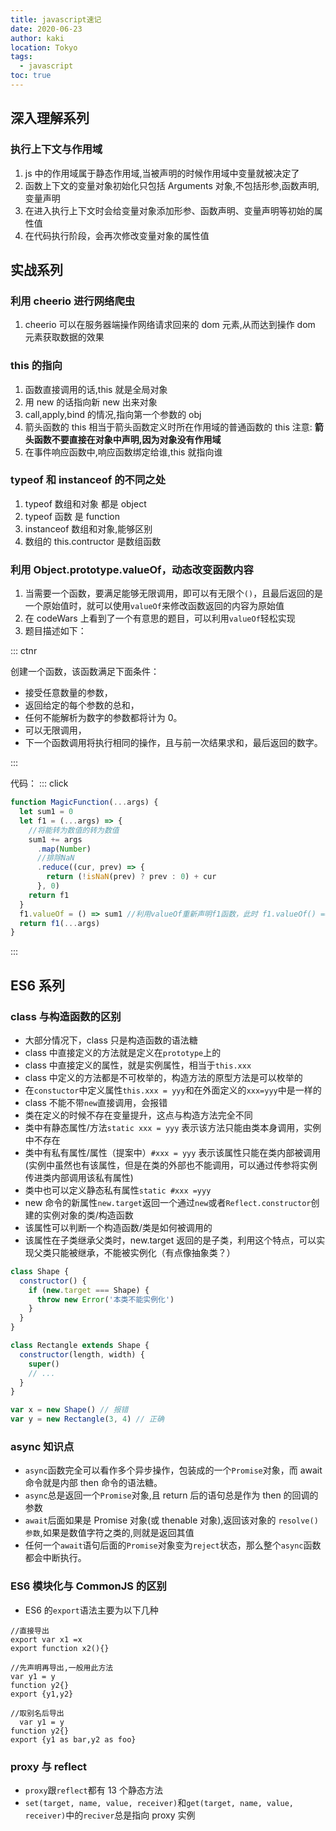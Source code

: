 ```yaml
---
title: javascript速记
date: 2020-06-23
author: kaki
location: Tokyo
tags:
  - javascript
toc: true
---
```


## 深入理解系列

### 执行上下文与作用域

1. js 中的作用域属于静态作用域,当被声明的时候作用域中变量就被决定了
1. 函数上下文的变量对象初始化只包括 Arguments 对象,不包括形参,函数声明,变量声明
1. 在进入执行上下文时会给变量对象添加形参、函数声明、变量声明等初始的属性值
1. 在代码执行阶段，会再次修改变量对象的属性值

## 实战系列

### 利用 cheerio 进行网络爬虫

1. cheerio 可以在服务器端操作网络请求回来的 dom 元素,从而达到操作 dom 元素获取数据的效果

### this 的指向

1. 函数直接调用的话,this 就是全局对象
1. 用 new 的话指向新 new 出来对象
1. call,apply,bind 的情况,指向第一个参数的 obj
1. 箭头函数的 this 相当于箭头函数定义时所在作用域的普通函数的 this 注意: **箭头函数不要直接在对象中声明,因为对象没有作用域**
1. 在事件响应函数中,响应函数绑定给谁,this 就指向谁

### typeof 和 instanceof 的不同之处

1. typeof 数组和对象 都是 object
1. typeof 函数 是 function
1. instanceof 数组和对象,能够区别
1. 数组的 this.contructor 是数组函数

### 利用 Object.prototype.valueOf，动态改变函数内容

1. 当需要一个函数，要满足能够无限调用，即可以有无限个`()`，且最后返回的是一个原始值时，就可以使用`valueOf`来修改函数返回的内容为原始值
1. 在 codeWars 上看到了一个有意思的题目，可以利用`valueOf`轻松实现
1. 题目描述如下：

::: ctnr

创建一个函数，该函数满足下面条件：

- 接受任意数量的参数，
- 返回给定的每个参数的总和，
- 任何不能解析为数字的参数都将计为 0。
- 可以无限调用，
- 下一个函数调用将执行相同的操作，且与前一次结果求和，最后返回的数字。

:::

代码：
::: click

```js
function MagicFunction(...args) {
  let sum1 = 0
  let f1 = (...args) => {
    //将能转为数值的转为数值
    sum1 += args
      .map(Number)
      //排除NaN
      .reduce((cur, prev) => {
        return (!isNaN(prev) ? prev : 0) + cur
      }, 0)
    return f1
  }
  f1.valueOf = () => sum1 //利用valueOf重新声明f1函数，此时 f1.valueOf() == f1 为true
  return f1(...args)
}
```

:::

## ES6 系列

### class 与构造函数的区别

- 大部分情况下，class 只是构造函数的语法糖
- class 中直接定义的方法就是定义在`prototype`上的
- class 中直接定义的属性，就是实例属性，相当于`this.xxx`
- class 中定义的方法都是不可枚举的，构造方法的原型方法是可以枚举的
- 在`constuctor`中定义属性`this.xxx = yyy`和在外面定义的`xxx=yyy`中是一样的
- class 不能不带`new`直接调用，会报错
- 类在定义的时候不存在变量提升，这点与构造方法完全不同
- 类中有静态属性/方法`static xxx = yyy` 表示该方法只能由类本身调用，实例中不存在
- 类中有私有属性/属性（提案中）`#xxx = yyy` 表示该属性只能在类内部被调用(实例中虽然也有该属性，但是在类的外部也不能调用，可以通过传参将实例传进类内部调用该私有属性)
- 类中也可以定义静态私有属性`static #xxx =yyy`
- new 命令的新属性`new.target`返回一个通过`new`或者`Reflect.constructor`创建的实例对象的类/构造函数
- 该属性可以判断一个构造函数/类是如何被调用的
- 该属性在子类继承父类时，new.target 返回的是子类，利用这个特点，可以实现父类只能被继承，不能被实例化（有点像抽象类？）

```js
class Shape {
  constructor() {
    if (new.target === Shape) {
      throw new Error('本类不能实例化')
    }
  }
}

class Rectangle extends Shape {
  constructor(length, width) {
    super()
    // ...
  }
}

var x = new Shape() // 报错
var y = new Rectangle(3, 4) // 正确
```

### async 知识点

- `async`函数完全可以看作多个异步操作，包装成的一个`Promise`对象，而 await 命令就是内部 then 命令的语法糖。
- `async`总是返回一个`Promise`对象,且 return 后的语句总是作为 then 的回调的参数
- `await`后面如果是 Promise 对象(或 thenable 对象),返回该对象的 `resolve()参数`,如果是数值字符之类的,则就是返回其值
- 任何一个`await`语句后面的`Promise`对象变为`reject`状态，那么整个`async`函数都会中断执行。

### ES6 模块化与 CommonJS 的区别

- ES6 的`export`语法主要为以下几种

```JS
//直接导出
export var x1 =x
export function x2(){}

//先声明再导出,一般用此方法
var y1 = y
function y2{}
export {y1,y2}

//取别名后导出
  var y1 = y
function y2{}
export {y1 as bar,y2 as foo}
```

### proxy 与 reflect

- `proxy`跟`reflect`都有 13 个静态方法
- `set(target, name, value, receiver)`和`get(target, name, value, receiver)`中的`reciver`总是指向 proxy 实例
